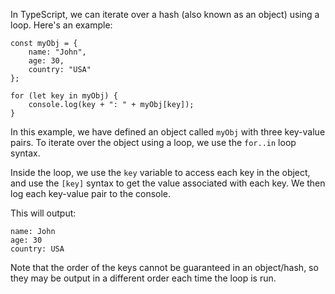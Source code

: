 In TypeScript, we can iterate over a hash (also known as an object) using a loop. Here's an example:

```
const myObj = {
	name: "John",
	age: 30,
	country: "USA"
};

for (let key in myObj) {
	console.log(key + ": " + myObj[key]);
}
```

In this example, we have defined an object called `myObj` with three key-value pairs. To iterate over the object using a loop, we use the `for..in` loop syntax.

Inside the loop, we use the `key` variable to access each key in the object, and use the `[key]` syntax to get the value associated with each key. We then log each key-value pair to the console.

This will output:

```
name: John
age: 30
country: USA
```

Note that the order of the keys cannot be guaranteed in an object/hash, so they may be output in a different order each time the loop is run.